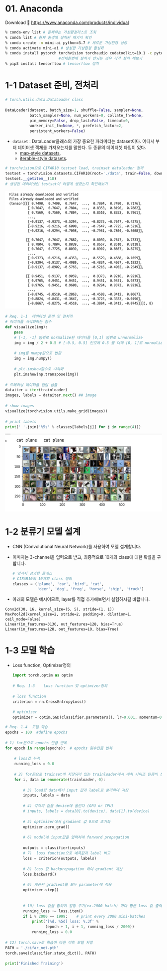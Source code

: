 # 01. Anaconda

Download :link: https://www.anaconda.com/products/individual

```bash
% conda-env list # 존재하는 가상환경리스트 조회
% conda list # 현재 환경에 설치된 패키지 확인
% conda create -n mini-ai python=3.7 # 새로운 가상환경 생성
% conda activate mini-ai # 생성한 가상환경 활성화
% conda install pytorch torchvision torchaudio cudatoolkit=10.1 -c pytorch 		 # cudatoolkit은 GPU가 없는 경우 설치X
						#전체한번에 설치가 안되는 경우 각각 설치 해보기
% pip3 install tensorflow # tensorflow 설치

```



# 1-1 Dataset 준비, 전처리

```python
# torch.utils.data.DataLoader class

DataLoader(dataset, batch_size=1, shuffle=False, sampler=None,
           batch_sampler=None, num_workers=0, collate_fn=None,
           pin_memory=False, drop_last=False, timeout=0,
           worker_init_fn=None, *, prefetch_factor=2,
           persistent_workers=False)
```

- `dataset` :  DataLoader클래스의 가장 중요한 파라미터는 dataset이다. 어디서 부터 데이터셋 객체를 가져오는지를 말한다. 두 종류의 데이터셋 타입이 있다.
  - [map-style datasets](https://pytorch.org/docs/stable/data.html#map-style-datasets),
  - [iterable-style datasets](https://pytorch.org/docs/stable/data.html#iterable-style-datasets).

```python
# torchvision으로 CIFAR10 testset load, trainset dataloader 정의
testset = torchvision.datasets.CIFAR10(root='./data', train=False, download=True, transform=transform)
testset.__getitem__(18)
# 생성된 데이터셋인 testset이 어떻게 생겼는지 확인해보기
```

<img src="readme.assets/image-20210901133850754.png" alt="image-20210901133850754" style="zoom:50%;" />



```python
# Req. 1-1	데이터셋 준비 및 전처리
# 이미지를 시각화하는 함수
def visualize(img):
    pass
    # [-1, -1] 범위로 normalize된 데이터를 [0,1] 범위로 unnormalize
    img = img / 2 + 0.5 # [-0.5, 0.5] 인것에 0.5 를 더해 [0, 1]로 normalize
    
    # img를 numpy값으로 변환
    img = img.numpy()

    # plt.imshow함수로 시각화
    plt.imshow(np.transpose(img))

# 트레이닝 데이터를 랜덤 샘플
dataiter = iter(trainloader)
images, labels = dataiter.next() ## image

# show images
visualize(torchvision.utils.make_grid(images))

# print labels
print(' '.join('%5s' % classes[labels[j]] for j in range(4)))
```

![image-20210831213812660](readme.assets/image-20210831213812660.png)



# 1-2 분류기 모델 설계

- CNN (Convolutional Neural Network)를 사용하여 모델 설계합니다.

- 이미지는 3-channel을 입력으로 받고, 최종적으로 10개의 class에 대한 확률을 구합니다.

  ```python
  # 앞서서 정의한 클래스 
  # CIFAR10의 10개의 class 정의
  classes = ('plane', 'car', 'bird', 'cat',
             'deer', 'dog', 'frog', 'horse', 'ship', 'truck')
  ```

- 아래의 모델은 예시이므로, layer를 직접 추가해보면서 실험하시길 바랍니다.

```
Conv2d(30, 16, kernel_size=(5, 5), stride=(1, 1))
MaxPool2d(kernel_size=2, stride=2, padding=0, dilation=1, ceil_mode=False)
Linear(in_features=3136, out_features=128, bias=True)
Linear(in_features=128, out_features=10, bias=True)
```

# 1-3 모델 학습

- Loss function, Optimizer정의

  ```python
  import torch.optim as optim
  
  # Req. 1-3	Loss function 및 optimizer정의
  
  # loss function
  criterion = nn.CrossEntropyLoss()
  
  # optimizer
  optimizer = optim.SGD(classifier.parameters(), lr=0.001, momentum=0.9)
  ```

  

```python
# Req. 1-4	모델 학습
epochs = 100  #define epochs

# 1) for문으로 epochs 만큼 반복
for epoch in range(epochs):  # epochs 횟수만큼 반복
    
    # loss값 누적 
    running_loss = 0.0
    
    # 2) for문으로 trainset이 저장되어 있는 trainloader에서 배치 사이즈 만큼씩 샘플링하여 data load
    for i, data in enumerate(trainloader, 0):
        
        # 3) load한 data에서 input 값과 label로 분리하여 저장
        inputs, labels = data
       
        # 4) 각각의 값을 device에 올린다 (GPU or CPU)
        # inputs, labels = data[0].to(device), data[1].to(device)

        # 5) optimizer에서 gradient 값 0으로 초기화
        optimizer.zero_grad()

        # 6) model에 input값을 입력하여 forward propagation
  
        outputs = classifier(inputs)
        # 7)  loss function으로 예측값과 label 비교
        loss = criterion(outputs, labels)
        
        # 8) loss 값 backpropagation 하여 gradient 계산
        loss.backward()

        # 9) 계산된 gradient를 모두 parameter에 적용
        optimizer.step()


        # 10) loss 값을 합하여 일정 주기(ex.2000 batch) 마다 평균 loss 값 출력 후 초기화
        running_loss += loss.item()
        if i % 2000 == 1999:    # print every 2000 mini-batches
            print('[%d, %5d] loss: %.3f' %
                  (epoch + 1, i + 1, running_loss / 2000))
            running_loss = 0.0

# 12) torch.save로 학습이 마친 이후 모델 저장        
PATH = './cifar_net.pth'
torch.save(classifier.state_dict(), PATH)

print('Finished Training')
```

